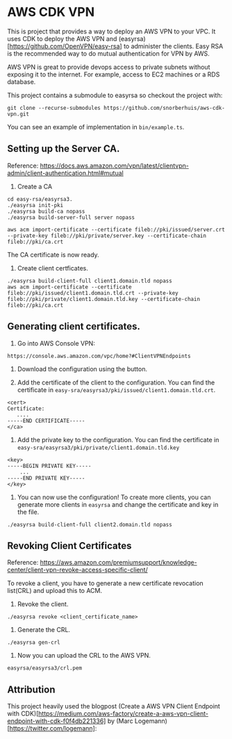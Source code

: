 # AWS CDK VPN

This is project that provides a way to deploy an AWS VPN to your VPC.
It uses CDK to deploy the AWS VPN and (easyrsa)[https://github.com/OpenVPN/easy-rsa] to administer the clients.
Easy RSA is the recommended way to do mutual authentication for VPN by AWS.

AWS VPN is great to provide devops access to private subnets without exposing it to the internet.
For example, access to EC2 machines or a RDS database.

This project contains a submodule to easyrsa so checkout the project with:

```
git clone --recurse-submodules https://github.com/snorberhuis/aws-cdk-vpn.git
```

You can see an example of implementation in `bin/example.ts`.

## Setting up the Server CA.
Reference: https://docs.aws.amazon.com/vpn/latest/clientvpn-admin/client-authentication.html#mutual

1. Create a CA
```
cd easy-rsa/easyrsa3.
./easyrsa init-pki
./easyrsa build-ca nopass
./easyrsa build-server-full server nopass

aws acm import-certificate --certificate fileb://pki/issued/server.crt --private-key fileb://pki/private/server.key --certificate-chain fileb://pki/ca.crt 
```

The CA certificate is now ready.

1. Create client certficates.

```
./easyrsa build-client-full client1.domain.tld nopass
aws acm import-certificate --certificate fileb://pki/issued/client1.domain.tld.crt --private-key fileb://pki/private/client1.domain.tld.key --certificate-chain fileb://pki/ca.crt
```

## Generating client certificates.

1. Go into AWS Console VPN:

```
https://console.aws.amazon.com/vpc/home?#ClientVPNEndpoints
```

1. Download the configuration using the button.

1. Add the certificate of the client to the configuration. 
You can find the certificate in `easy-sra/easyrsa3/pki/issued/client1.domain.tld.crt`.

```
<cert>
Certificate:
   ....
-----END CERTIFICATE-----
</ca>
```

1. Add the private key to the configuration.
You can find the certificate in `easy-sra/easyrsa3/pki/private/client1.domain.tld.key`
```
<key>
-----BEGIN PRIVATE KEY-----
    ...
-----END PRIVATE KEY-----
</key>
```

1. You can now use the configuration!
To create more clients, you can generate more clients in `easyrsa`
and change the certificate and key in the file.

```
./easyrsa build-client-full client2.domain.tld nopass
```

## Revoking Client Certificates
Reference: https://aws.amazon.com/premiumsupport/knowledge-center/client-vpn-revoke-access-specific-client/

To revoke a client, you have to generate a new certificate revocation list(CRL) and upload this to ACM.

1. Revoke the client.
```
./easyrsa revoke <client_certificate_name>
```

1. Generate the CRL.
```
./easyrsa gen-crl
```

1. Now you can upload the CRL to the AWS VPN.

```
easyrsa/easyrsa3/crl.pem
```

## Attribution
This project heavily used the blogpost (Create a AWS VPN Client Endpoint with CDK)[https://medium.com/aws-factory/create-a-aws-vpn-client-endpoint-with-cdk-f0f4db221336] by (Marc Logemann)[https://twitter.com/logemann]:
